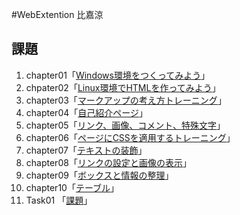 #WebExtention
比嘉涼

## 課題
1. chapter01「[Windows環境をつくってみよう](chapter01/ch01-firsthml-win.html)」
2. chpater02「[Linux環境でHTMLを作ってみよう](chapter02/ch02-firsthtml-linux.html)」
3. chapter03「[マークアップの考え方トレーニング](chapter03/ch03-markuptag1.html)」
4. chapter04「[自己紹介ページ](chapter04/ch04-markuptag1.html)」
5. chapter05「[リンク、画像、コメント、特殊文字](chapter05/ch05-markuptag2.html)」
6. chapter06「[ページにCSSを適用するトレーニング](chapter06/index.html)」
7. chapter07「[テキストの装飾](chapter07/cha07-fontsytle.html)」
8. chapter08「[リンクの設定と画像の表示](chapter08/ch08-linkimg.html)」
9. chapter09「[ボックスと情報の整理](chapter09/ch09-boxcss.html)」
10. chapter10「[テーブル](chapter10/ch10-table.html)」
11. Task01 「[課題](Task01/index.html)」
